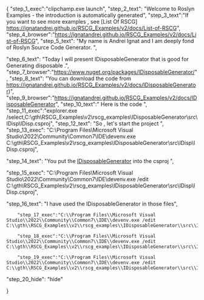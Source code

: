{
    "step_1_exec":"clipchamp.exe launch",
    "step_2_text": "Welcome to Roslyn Examples - the introduction is automatically generated",
    "step_3_text":"If you want to see more examples , see  [List Of RSCG] https://ignatandrei.github.io/RSCG_Examples/v2/docs/List-of-RSCG",
    "step_4_browser":"https://ignatandrei.github.io/RSCG_Examples/v2/docs/List-of-RSCG",
    "step_5_text": "My name is Andrei Ignat and I am deeply fond of Roslyn Source Code Generator. ",

"step_6_text": "Today I will present IDisposableGenerator  that is good for Generating disposable .",
"step_7_browser":"https://www.nuget.org/packages/IDisposableGenerator/",
"step_8_text": "You can download the code from https://ignatandrei.github.io/RSCG_Examples/v2/docs/IDisposableGenerator)",
"step_9_browser":"https://ignatandrei.github.io/RSCG_Examples/v2/docs/IDisposableGenerator",
"step_10_text":" Here is the code ",
"step_11_exec":"explorer.exe /select,C:\\gth\\RSCG_Examples\\v2\\rscg_examples\\IDisposableGenerator\\src\\IDisp\\IDisp.csproj",
"step_12_text": "So , let's start the project ",
"step_13_exec": "C:\\Program Files\\Microsoft Visual Studio\\2022\\Community\\Common7\\IDE\\devenv.exe C:\\gth\\RSCG_Examples\\v2\\rscg_examples\\IDisposableGenerator\\src\\IDisp\\IDisp.csproj",

"step_14_text": "You put the  [IDisposableGenerator](https://www.nuget.org/packages/IDisposableGenerator/) into the csproj ",

"step_15_exec": "C:\\Program Files\\Microsoft Visual Studio\\2022\\Community\\Common7\\IDE\\devenv.exe /edit C:\\gth\\RSCG_Examples\\v2\\rscg_examples\\IDisposableGenerator\\src\\IDisp\\IDisp.csproj",

"step_16_text": "I have used the IDisposableGenerator in those files",


        "step_17_exec":"C:\\Program Files\\Microsoft Visual Studio\\2022\\Community\\Common7\\IDE\\devenv.exe /edit C:\\gth\\RSCG_Examples\\v2\\rscg_examples\\IDisposableGenerator\\src\\IDisp\\ConnectionDB.cs",
    
        "step_18_exec":"C:\\Program Files\\Microsoft Visual Studio\\2022\\Community\\Common7\\IDE\\devenv.exe /edit C:\\gth\\RSCG_Examples\\v2\\rscg_examples\\IDisposableGenerator\\src\\IDisp\\DALDB.cs",
    
        "step_19_exec":"C:\\Program Files\\Microsoft Visual Studio\\2022\\Community\\Common7\\IDE\\devenv.exe /edit C:\\gth\\RSCG_Examples\\v2\\rscg_examples\\IDisposableGenerator\\src\\IDisp\\Program.cs",
    
"step_20_hide": "hide"


}